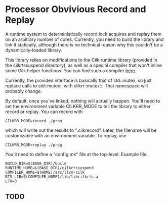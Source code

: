 # Processor Obvivious Record and Replay

A runtime system to deterministically record lock acquires and replay
them on an arbitrary number of cores. Currently, you need to build the
library and link it statically, although there is no technical reason
why this couldn't be a dynamically-loaded library.

This library relies on modifications to the Cilk runtime library
(provided in the cilkrtssuspend directory), as well as a special
compiler that won't inline some Cilk helper functions. You can find
such a compiler [here](https://gitlab.com/wustl-pctg/llvm-cilk).

Currently, the provided interface is basically that of std::mutex, so
just replace calls to std::mutex::<func> with
cilkrr::mutex::<func>. That namespace will probably change.

By default, once you've linked, nothing will actually happen. You'll
need to set the environment variable CILKRR_MODE to tell the library
to either record or replay. You can record with

	CILKRR_MODE=record ./prog

which will write out the results to ".cilkrecord". Later, the filename
will be customizable with an environment variable. To replay, use

	CILKRR_MODE=replay ./prog

You'll need to define a "config.mk" file at the top-level. Example file:

	BUILD_DIR=$(BASE_DIR)/build
	RUNTIME_HOME=$(BASE_DIR)/cilkrtssuspend
	COMPILER_HOME=$(HOME)/src/llvm-cilk
	RTS_LIB=$(COMPILER_HOME)/lib/libcilkrts.a
	LTO=0


## TODO

